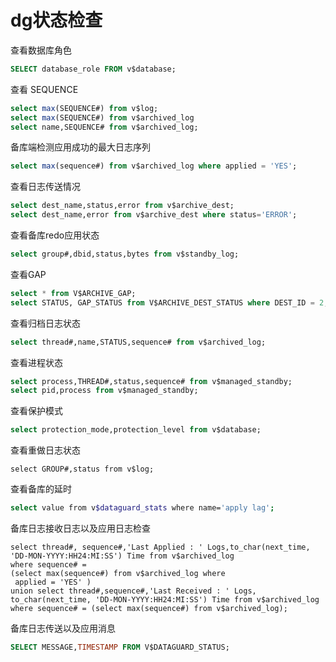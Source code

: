 # dg状态检查

查看数据库角色

```sql
SELECT database_role FROM v$database;
```

查看 SEQUENCE

```sql
select max(SEQUENCE#) from v$log;
select max(SEQUENCE#) from v$archived_log
select name,SEQUENCE# from v$archived_log;
```

备库端检测应用成功的最大日志序列

```sql
select max(sequence#) from v$archived_log where applied = 'YES';
```

查看日志传送情况

```sql
select dest_name,status,error from v$archive_dest;
select dest_name,error from v$archive_dest where status='ERROR';
```

查看备库redo应用状态

```sql
select group#,dbid,status,bytes from v$standby_log;
```

查看GAP

```sql
select * from V$ARCHIVE_GAP;
select STATUS, GAP_STATUS from V$ARCHIVE_DEST_STATUS where DEST_ID = 2;
```

查看归档日志状态

```sql
select thread#,name,STATUS,sequence# from v$archived_log;
```

查看进程状态

```sql
select process,THREAD#,status,sequence# from v$managed_standby;
select pid,process from v$managed_standby;
```

查看保护模式

```sql
select protection_mode,protection_level from v$database;
```

查看重做日志状态

```纯文本
select GROUP#,status from v$log;
```

查看备库的延时

```bash
select value from v$dataguard_stats where name='apply lag';
```

备库日志接收日志以及应用日志检查

```纯文本
select thread#, sequence#,'Last Applied : ' Logs,to_char(next_time, 'DD-MON-YYYY:HH24:MI:SS') Time from v$archived_log
where sequence# =
(select max(sequence#) from v$archived_log where
 applied = 'YES' )
union select thread#,sequence#,'Last Received : ' Logs,
to_char(next_time, 'DD-MON-YYYY:HH24:MI:SS') Time from v$archived_log
where sequence# = (select max(sequence#) from v$archived_log);
```

备库日志传送以及应用消息

```sql
SELECT MESSAGE,TIMESTAMP FROM V$DATAGUARD_STATUS;
```
